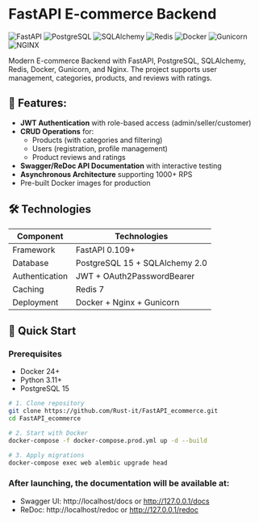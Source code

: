 # FastAPI E-commerce Backend

![FastAPI](https://img.shields.io/badge/FastAPI-009688?style=for-the-badge&logo=FastAPI&logoColor=white)
![PostgreSQL](https://img.shields.io/badge/PostgreSQL-316192?style=for-the-badge&logo=postgresql&logoColor=white)
![SQLAlchemy](https://img.shields.io/badge/SQLAlchemy-D71F00?style=for-the-badge&logo=SQLAlchemy&logoColor=FFFFFF)
![Redis](https://img.shields.io/badge/Redis-FF4438?style=for-the-badge&logo=Redis&logoColor=FFFFFF)
![Docker](https://img.shields.io/badge/Docker-2496ED?style=for-the-badge&logo=docker&logoColor=white)
![Gunicorn](https://img.shields.io/badge/Gunicorn-499848?style=for-the-badge&logo=Gunicorn&logoColor=FFFFFF)
![NGINX](https://img.shields.io/badge/NGINX-009639?style=for-the-badge&logo=NGINX&logoColor=FFFFFF)


Modern E-commerce Backend with FastAPI, PostgreSQL, SQLAlchemy, Redis, Docker, Gunicorn, and Nginx. The project supports user management, categories, products, and reviews with ratings.

## 🌟 Features:
- **JWT Authentication** with role-based access (admin/seller/customer)
- **CRUD Operations** for:
  - Products (with categories and filtering)
  - Users (registration, profile management)
  - Product reviews and ratings
- **Swagger/ReDoc API Documentation** with interactive testing
- **Asynchronous Architecture** supporting 1000+ RPS
- Pre-built Docker images for production

## 🛠 Technologies
| Component       | Technologies                          |
|-----------------|-------------------------------------|
| Framework       | FastAPI 0.109+                      |
| Database        | PostgreSQL 15 + SQLAlchemy 2.0      |
| Authentication  | JWT + OAuth2PasswordBearer          |
| Caching         | Redis 7                             |
| Deployment      | Docker + Nginx + Gunicorn           |

## 🚀 Quick Start

### Prerequisites
- Docker 24+
- Python 3.11+
- PostgreSQL 15

```bash
# 1. Clone repository
git clone https://github.com/Rust-it/FastAPI_ecommerce.git
cd FastAPI_ecommerce

# 2. Start with Docker
docker-compose -f docker-compose.prod.yml up -d --build

# 3. Apply migrations
docker-compose exec web alembic upgrade head
```

### After launching, the documentation will be available at:

* Swagger UI: http://localhost/docs or http://127.0.0.1/docs
* ReDoc: http://localhost/redoc or http://127.0.0.1/redoc